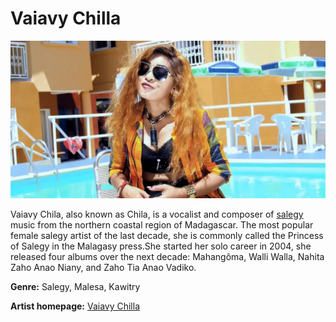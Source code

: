 # Vaiavy Chilla

![vaiavy-chilla.md](chilla.jpg)


Vaiavy Chila, also known as Chila, is a vocalist and composer of [salegy](https://en.wikipedia.org/wiki/Salegy) music from the northern coastal region of Madagascar. The most popular female salegy artist of the last decade, she is commonly called the Princess of Salegy in the Malagasy press.She started her solo career in 2004, she released four albums over the next decade: Mahangôma, Walli Walla, Nahita Zaho Anao Niany, and Zaho Tia Anao Vadiko.


**Genre:** Salegy, Malesa, Kawitry

**Artist homepage:** [Vaiavy Chilla](https://mobile.facebook.com/Vaiavy-Chila-102851398768/?ref=page_internal&mt_nav=0&_rdc=1&_rdr&refsrc=http%3A%2F%2Fwww.google.com%2F)

